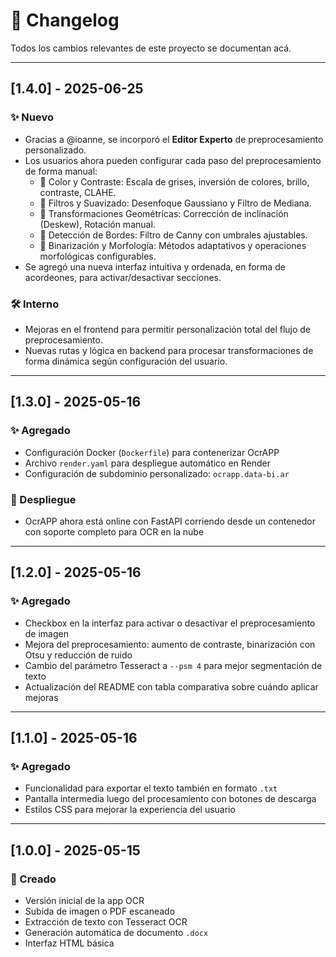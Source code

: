 # 📓 Changelog

Todos los cambios relevantes de este proyecto se documentan acá.

---

## [1.4.0] - 2025-06-25

### ✨ Nuevo
- Gracias a @ioanne, se incorporó el **Editor Experto** de preprocesamiento personalizado.
- Los usuarios ahora pueden configurar cada paso del preprocesamiento de forma manual:
  - 🔘 Color y Contraste: Escala de grises, inversión de colores, brillo, contraste, CLAHE.
  - 🔘 Filtros y Suavizado: Desenfoque Gaussiano y Filtro de Mediana.
  - 🔘 Transformaciones Geométricas: Corrección de inclinación (Deskew), Rotación manual.
  - 🔘 Detección de Bordes: Filtro de Canny con umbrales ajustables.
  - 🔘 Binarización y Morfología: Métodos adaptativos y operaciones morfológicas configurables.
- Se agregó una nueva interfaz intuitiva y ordenada, en forma de acordeones, para activar/desactivar secciones.

### 🛠️ Interno
- Mejoras en el frontend para permitir personalización total del flujo de preprocesamiento.
- Nuevas rutas y lógica en backend para procesar transformaciones de forma dinámica según configuración del usuario.

---

## [1.3.0] - 2025-05-16
### ✨ Agregado
- Configuración Docker (`Dockerfile`) para contenerizar OcrAPP
- Archivo `render.yaml` para despliegue automático en Render
- Configuración de subdominio personalizado: `ocrapp.data-bi.ar`

### 🚀 Despliegue
- OcrAPP ahora está online con FastAPI corriendo desde un contenedor con soporte completo para OCR en la nube

---

## [1.2.0] - 2025-05-16
### ✨ Agregado
- Checkbox en la interfaz para activar o desactivar el preprocesamiento de imagen
- Mejora del preprocesamiento: aumento de contraste, binarización con Otsu y reducción de ruido
- Cambio del parámetro Tesseract a `--psm 4` para mejor segmentación de texto
- Actualización del README con tabla comparativa sobre cuándo aplicar mejoras

---

## [1.1.0] - 2025-05-16
### ✨ Agregado
- Funcionalidad para exportar el texto también en formato `.txt`
- Pantalla intermedia luego del procesamiento con botones de descarga
- Estilos CSS para mejorar la experiencia del usuario

---

## [1.0.0] - 2025-05-15
### 🚀 Creado
- Versión inicial de la app OCR
- Subida de imagen o PDF escaneado
- Extracción de texto con Tesseract OCR
- Generación automática de documento `.docx`
- Interfaz HTML básica
